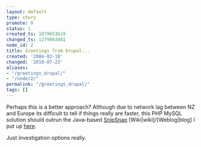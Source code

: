 ```yaml
---
layout: default
type: story
promote: 0
status: 1
created_ts: 1079653619
changed_ts: 1279903481
node_id: 2
title: Greetings from Drupal...
created: '2004-03-18'
changed: '2010-07-23'
aliases:
- "/greetings_drupal/"
- "/node/2/"
permalink: "/greetings_drupal/"
tags: []
---
```

Perhaps this is a better approach?  Although due to network lag between NZ and Europe its difficult to tell if things really are faster, this PHP MySQL solution should outrun the Java-based <a href="http://snipsnap.org/">SnipSnap</a> [Wiki|wiki]/[Weblog|blog] I put up <a href="http://anjackson.net/snipsnap/">here</a>.

Just investigation options really.
